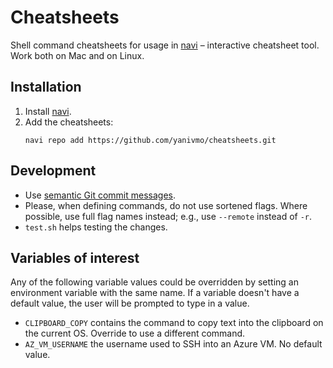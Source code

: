 # Cheatsheets

Shell command cheatsheets for usage in [navi] – interactive cheatsheet tool.
Work both on Mac and on Linux.

## Installation

1. Install [navi].
2. Add the cheatsheets:
   ```
   navi repo add https://github.com/yanivmo/cheatsheets.git
   ```

## Development

- Use [semantic Git commit messages](https://github.com/fteem/git-semantic-commits).
- Please, when defining commands, do not use sortened flags. Where possible,
  use full flag names instead; e.g., use `--remote` instead of `-r`.
- `test.sh` helps testing the changes.

## Variables of interest

Any of the following variable values could be overridden by setting an environment
variable with the same name. If a variable doesn't have a default value, the user
will be prompted to type in a value.

- `CLIPBOARD_COPY` contains the command to copy text into the clipboard on
  the current OS. Override to use a different command.
- `AZ_VM_USERNAME` the username used to SSH into an Azure VM. No default value.


[navi]: https://github.com/denisidoro/navi